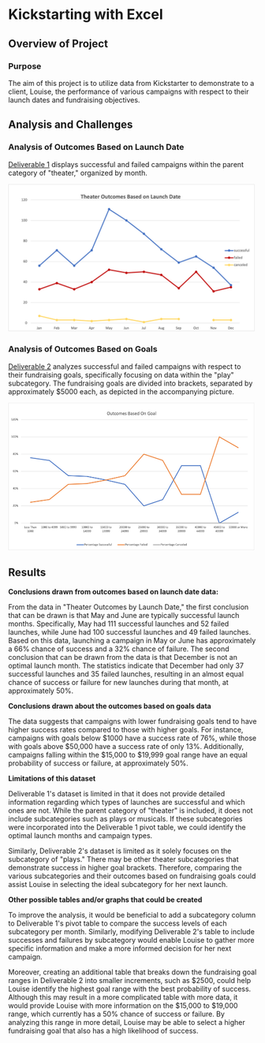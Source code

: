 # Kickstarting with Excel

## Overview of Project

### Purpose

The aim of this project is to utilize data from Kickstarter to demonstrate to a client, Louise, the performance of various campaigns with respect to their launch dates and fundraising objectives.


## Analysis and Challenges



### Analysis of Outcomes Based on Launch Date

[Deliverable 1](https://github.com/laurlen2112/kickstarter-analysis/blob/main/resources/Theater_Outcomes_vs_Launch.png) displays successful and failed campaigns within the parent category of "theater," organized by month.

<img src="https://github.com/laurlen2112/kickstarter-analysis/blob/main/resources/Theater_Outcomes_vs_Launch.png" width="500" height="300" />
 

### Analysis of Outcomes Based on Goals

[Deliverable 2](https://github.com/laurlen2112/kickstarter-analysis/blob/main/resources/Outcomes_vs_Goals.png) analyzes successful and failed campaigns with respect to their fundraising goals, specifically focusing on data within the "play" subcategory. The fundraising goals are divided into brackets, separated by approximately $5000 each, as depicted in the accompanying picture.

<img src="https://github.com/laurlen2112/kickstarter-analysis/blob/main/resources/Outcomes_vs_Goals.png" width="500" height="300" />

## Results

**Conclusions drawn from outcomes based on launch date data:**

From the data in "Theater Outcomes by Launch Date," the first conclusion that can be drawn is that May and June are typically successful launch months. Specifically, May had 111 successful launches and 52 failed launches, while June had 100 successful launches and 49 failed launches. Based on this data, launching a campaign in May or June has approximately a 66% chance of success and a 32% chance of failure. The second conclusion that can be drawn from the data is that December is not an optimal launch month. The statistics indicate that December had only 37 successful launches and 35 failed launches, resulting in an almost equal chance of success or failure for new launches during that month, at approximately 50%. 

**Conclusions drawn about the outcomes based on goals data**

The data suggests that campaigns with lower fundraising goals tend to have higher success rates compared to those with higher goals. For instance, campaigns with goals below $1000 have a success rate of 76%, while those with goals above $50,000 have a success rate of only 13%. Additionally, campaigns falling within the $15,000 to $19,999 goal range have an equal probability of success or failure, at approximately 50%.

**Limitations of this dataset**

Deliverable 1's dataset is limited in that it does not provide detailed information regarding which types of launches are successful and which ones are not. While the parent category of "theater" is included, it does not include subcategories such as plays or musicals. If these subcategories were incorporated into the Deliverable 1 pivot table, we could identify the optimal launch months and campaign types.

Similarly, Deliverable 2's dataset is limited as it solely focuses on the subcategory of "plays." There may be other theater subcategories that demonstrate success in higher goal brackets. Therefore, comparing the various subcategories and their outcomes based on fundraising goals could assist Louise in selecting the ideal subcategory for her next launch.

**Other possible tables and/or graphs that could be created**

To improve the analysis, it would be beneficial to add a subcategory column to Deliverable 1's pivot table to compare the success levels of each subcategory per month. Similarly, modifying Deliverable 2's table to include successes and failures by subcategory would enable Louise to gather more specific information and make a more informed decision for her next campaign.

Moreover, creating an additional table that breaks down the fundraising goal ranges in Deliverable 2 into smaller increments, such as $2500, could help Louise identify the highest goal range with the best probability of success. Although this may result in a more complicated table with more data, it would provide Louise with more information on the $15,000 to $19,000 range, which currently has a 50% chance of success or failure. By analyzing this range in more detail, Louise may be able to select a higher fundraising goal that also has a high likelihood of success.
